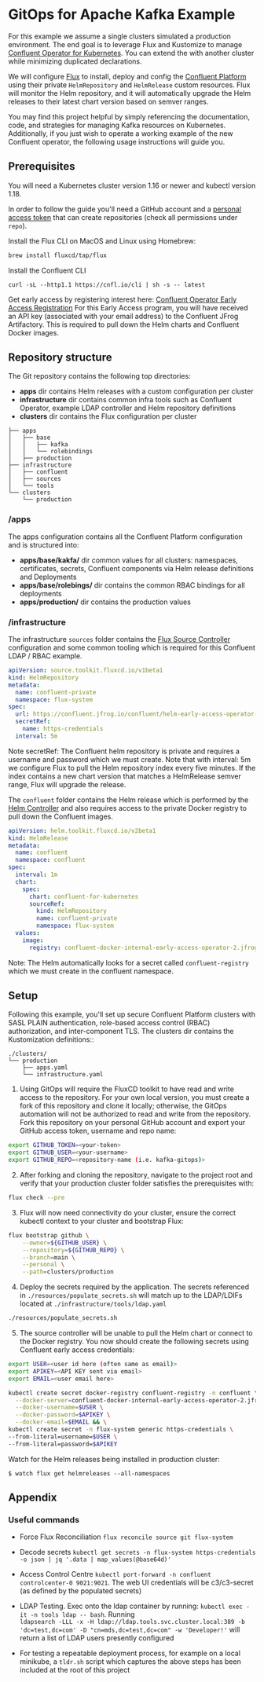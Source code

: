# GitOps for Apache Kafka Example

For this example we assume a single clusters simulated a production environment. The end goal is to leverage Flux and Kustomize to manage [Confluent Operator for Kubernetes](https://github.com/confluentinc/operator-earlyaccess). You can extend the with another cluster while minimizing duplicated declarations.

We will configure [Flux](https://fluxcd.io/) to install, deploy and config the [Confluent Platform](https://www.confluent.io/product/confluent-platform) using their private `HelmRepository` and `HelmRelease` custom resources.
Flux will monitor the Helm repository, and it will automatically upgrade the Helm releases to their latest chart version based on semver ranges.

You may find this project helpful by simply referencing the documentation, code, and strategies for managing Kafka resources on Kubernetes. Additionally, if you just wish to operate a working example of the new Confluent operator, the following usage instructions will guide you.

## Prerequisites
You will need a Kubernetes cluster version 1.16 or newer and kubectl version 1.18.

In order to follow the guide you'll need a GitHub account and a
[personal access token](https://help.github.com/en/github/authenticating-to-github/creating-a-personal-access-token-for-the-command-line)
that can create repositories (check all permissions under `repo`).

Install the Flux CLI on MacOS and Linux using Homebrew:

```sh
brew install fluxcd/tap/flux
```

Install the Confluent CLI 
```she
curl -sL --http1.1 https://cnfl.io/cli | sh -s -- latest
```

Get early access by registering interest here: [Confluent Operator Early Access Registration](https://events.confluent.io/confluentoperatorearlyaccess) For this Early Access program, you will have received an API key (associated with your email address) to the Confluent JFrog Artifactory. This is required to pull down the Helm charts and Confluent Docker images.

## Repository structure

The Git repository contains the following top directories:

- **apps** dir contains Helm releases with a custom configuration per cluster
- **infrastructure** dir contains common infra tools such as Confluent Operator, example LDAP controller and Helm repository definitions
- **clusters** dir contains the Flux configuration per cluster

```
├── apps
│   ├── base
│   │   ├── kafka
│   │   └── rolebindings   
│   ├── production 
├── infrastructure
│   ├── confluent
│   ├── sources
│   └── tools
└── clusters
    └── production
```
### /apps
The apps configuration contains all the Confluent Platform configuration and is structured into:

- **apps/base/kakfa/** dir common values for all clusters: namespaces, certificates, secrets, Confluent components via Helm release definitions and Deployments
- **apps/base/rolebings/** dir contains the common RBAC bindings for all deployments
- **apps/production/** dir contains the production values 

### /infrastructure
The infrastructure `sources` folder contains the [Flux Source Controller](https://fluxcd.io/docs/components/source/) configuration and some common tooling which is required for this Confluent LDAP / RBAC example.
```yaml
apiVersion: source.toolkit.fluxcd.io/v1beta1
kind: HelmRepository
metadata:
  name: confluent-private
  namespace: flux-system
spec:
  url: https://confluent.jfrog.io/confluent/helm-early-access-operator-2
  secretRef:
    name: https-credentials
  interval: 5m
```
Note secretRef: The Confluent helm repository is private and requires a username and password which we must create.
Note that with interval: 5m we configure Flux to pull the Helm repository index every five minutes. If the index contains a new chart version that matches a HelmRelease semver range, Flux will upgrade the release.

The `confluent` folder contains the Helm release which is performed by the [Helm Controller](https://fluxcd.io/docs/components/helm/helmreleases/) and also requires access to the private Docker registry to pull down the Confluent images.  
```yaml
apiVersion: helm.toolkit.fluxcd.io/v2beta1
kind: HelmRelease
metadata:
  name: confluent
  namespace: confluent
spec:
  interval: 1m
  chart:
    spec:
      chart: confluent-for-kubernetes
      sourceRef:
        kind: HelmRepository
        name: confluent-private
        namespace: flux-system
  values:
    image:
      registry: confluent-docker-internal-early-access-operator-2.jfrog.io
```
Note: The Helm automatically looks for a secret called `confluent-registry` which we must create in the confluent namespace.

## Setup
Following this example, you'll set up secure Confluent Platform clusters with SASL PLAIN authentication, role-based access control (RBAC) authorization, and inter-component TLS. The clusters dir contains the Kustomization definitions::
```
./clusters/
└── production
    ├── apps.yaml
    └── infrastructure.yaml
```
1.  Using GitOps will require the FluxCD toolkit to have read and write access to the repository. For your own local version, you must create a fork of this repository and clone it locally; otherwise, the GitOps automation will not be authorized to read and write from the repository. Fork this repository on your personal GitHub account and export your GitHub access token, username and repo name:
```sh
export GITHUB_TOKEN=<your-token>
export GITHUB_USER=<your-username>
export GITHUB_REPO=<repository-name (i.e. kafka-gitops)>
```
    
2. After forking and cloning the repository, navigate to the project root and verify that your production cluster folder satisfies the prerequisites with:
```sh
flux check --pre
```

3. Flux will now need connectivity do your cluster, ensure the correct kubectl context to your cluster and bootstrap Flux:
```sh
flux bootstrap github \
    --owner=${GITHUB_USER} \
    --repository=${GITHUB_REPO} \
    --branch=main \
    --personal \
    --path=clusters/production
```
4. Deploy the secrets required by the application.  The secrets referenced in `./resources/populate_secrets.sh` will match up to the LDAP/LDIFs located at `./infrastructure/tools/ldap.yaml`
```sh
./resources/populate_secrets.sh
```

5. The source controller will be unable to pull the Helm chart or connect to the Docker registry. You now should create the following secrets using Confluent early access credentials:
```sh
export USER=<user id here (often same as email)>
export APIKEY=<API KEY sent via email>
export EMAIL=<user email here>

kubectl create secret docker-registry confluent-registry -n confluent \
  --docker-server=confluent-docker-internal-early-access-operator-2.jfrog.io \
  --docker-username=$USER \
  --docker-password=$APIKEY \
  --docker-email=$EMAIL && \
kubectl create secret -n flux-system generic https-credentials \
--from-literal=username=$USER \
--from-literal=password=$APIKEY

```
Watch for the Helm releases being installed in production cluster:

```console
$ watch flux get helmreleases --all-namespaces 
```


## Appendix
### Useful commands

* Force Flux Reconciliation
  `flux reconcile source git flux-system`

* Decode secrets
  `kubectl get secrets -n flux-system https-credentials -o json | jq '.data | map_values(@base64d)'`

* Access Control Centre
  `kubectl port-forward -n confluent controlcenter-0 9021:9021`. The web UI credentials will be c3/c3-secret (as defined by the populated secrets)

* LDAP Testing.  Exec onto the ldap container by running: `kubectl exec -it -n tools ldap -- bash`. Running  
  `ldapsearch -LLL -x -H ldap://ldap.tools.svc.cluster.local:389 -b 'dc=test,dc=com' -D "cn=mds,dc=test,dc=com" -w 'Developer!'` will return a list of LDAP users presently configured

* For testing a repeatable deployment process, for example on a local minikube, a `tldr.sh` script which captures the above steps has been included at the root of this project